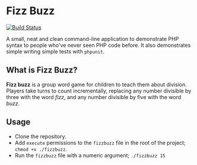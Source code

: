 # Fizz Buzz

[![Build Status](https://travis-ci.org/jigarius/fizz-buzz.svg?branch=php%2F7.x)](https://travis-ci.org/jigarius/fizz-buzz)

A small, neat and clean command-line application to demonstrate PHP syntax to
people who've never seen PHP code before. It also demonstrates simple writing
simple tests with `phpunit`.

## What is Fizz Buzz?

**Fizz buzz** is a group word game for children to teach them about division.
Players take turns to count incrementally, replacing any number divisible by
three with the word *fizz*, and any number divisible by five with the word
*buzz*.

## Usage

* Clone the repository.
* Add `execute` permissions to the `fizzbuzz` file in the root of the project;
  `chmod +x ./fizzbuzz`.
* Run the `fizzbuzz` file with a numeric argument; `./fizzbuzz 15`
